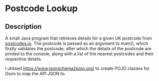 # Postcode Lookup

## Description
A small Java program that retrieves details for a given UK postcode from [postcodes.io](https://postcodes.io). 
The postcode is passed as an argument to main(), which firstly validates the postcode, after which the details of the 
postcode are printed to the console, along with a list of the nearest postcodes and their respective details.

I utilised https://www.jsonschema2pojo.org/ to create POJO classes for Gson to map the API JSON to.